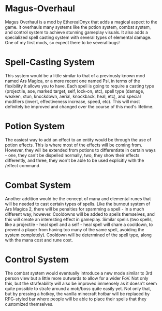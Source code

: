 # Magus-Overhaul

Magus Overhaul is a mod by EtherealOnyx that adds a magical aspect to the game.
It overhauls many systems like the potion system, combat system, and control system to achieve stunning gameplay visuals.
It also adds a specialized spell casting system with several types of elemental damage.
One of my first mods, so expect there to be several bugs!

# Spell-Casting System

This system would be a little similar to that of a previously known mod named Ars Magica, or a more recent one named Psi, 
in terms of the flexibility it allows you to have.
Each spell is going to require a casting type (projectile, aoe, marked target, self, lock-on, etc), 
spell type (damage, weaken, stun, knockdown, aerial, knockback, heal, etc),
and special modifiers (invert, effectiveness increase, speed, etc).
This will most definitely be improved and changed over the course of this mod's lifetime.

# Potion System
The easiest way to add an effect to an entity would be through the use of potion effects. This is where most of the effects will be
coming from. However, they will be extended from potions to differentiate in certain ways - one, they can't be dispelled normally,
two, they show their effects differently, and three, they won't be able to be used explicitly with the /effect command.

# Combat System
Another addition would be the concept of mana and elemental runes that will be needed to cast certain types of spells.
Like the burnout system of Ars Magica 2, there will be penalties for spamming a spell - in a much different way, however. Cooldowns
will be added to spells themselves, and this will create an interesting effect in gameplay. Similar spells (two spells,
like a projectile - heal spell and a self - heal spell will share a cooldown, to prevent a player from having too many of the same spell,
avoiding the system completely). Cooldown will be determined of the spell type, along with the mana cost and rune cost.

# Control System
The combat system would eventually introduce a new mode similar to 3rd person view but a little more outwards to allow for a wider FoV.
Not only this, but the strafeability will also be improved immensely as it doesn't seem 
quite possible to strafe around a mob/boss quite easily yet.
Not only that, but by pressing a hotkey, the vanilla minecraft hotbar will be replaced by RPG-styled bar where people will be able
to place their spells that they customized themselves.
